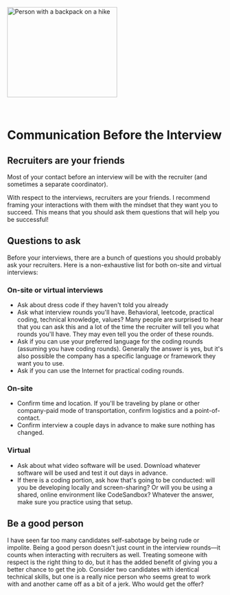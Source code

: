 <img style="margin: 0 auto; max-width:16rem; margin-bottom: 2rem" width="256" height="210" alt="Person with a backpack on a hike" src="/before.svg" />

# Communication Before the Interview

<star />

## Recruiters are your friends

Most of your contact before an interview will be with the recruiter (and sometimes a separate coordinator).

With respect to the interviews, recruiters are your friends. I recommend framing your interactions with them with the mindset that they want you to succeed. This means that you should ask them questions that will help you be successful!

## Questions to ask

Before your interviews, there are a bunch of questions you should probably ask your recruiters. Here is a non-exhaustive list for both on-site and virtual interviews:

### On-site or virtual interviews

- Ask about dress code if they haven't told you already
- Ask what interview rounds you'll have. Behavioral, leetcode, practical coding, technical knowledge, values? Many people are surprised to hear that you can ask this and a lot of the time the recruiter will tell you what rounds you'll have. They may even tell you the order of these rounds.
- Ask if you can use your preferred language for the coding rounds (assuming you have coding rounds). Generally the answer is yes, but it's also possible the company has a specific language or framework they want you to use.
- Ask if you can use the Internet for practical coding rounds.

### On-site

- Confirm time and location. If you'll be traveling by plane or other company-paid mode of transportation, confirm logistics and a point-of-contact.
- Confirm interview a couple days in advance to make sure nothing has changed.

### Virtual

- Ask about what video software will be used. Download whatever software will be used and test it out days in advance.
- If there is a coding portion, ask how that's going to be conducted: will you be developing locally and screen-sharing? Or will you be using a shared, online environment like CodeSandbox? Whatever the answer, make sure you practice using that setup.

## Be a good person

I have seen far too many candidates self-sabotage by being rude or impolite. Being a good person doesn't just count in the interview rounds&mdash;it counts when interacting with recruiters as well. Treating someone with respect is the right thing to do, but it has the added benefit of giving you a better chance to get the job. Consider two candidates with identical technical skills, but one is a really nice person who seems great to work with and another came off as a bit of a jerk. Who would get the offer?

<newsletter />

